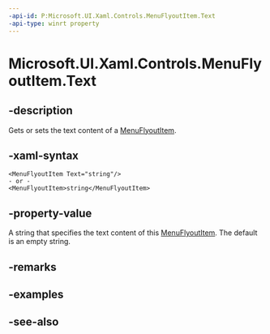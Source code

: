 ```yaml
---
-api-id: P:Microsoft.UI.Xaml.Controls.MenuFlyoutItem.Text
-api-type: winrt property
---
```


<!-- Property syntax
public string Text { get;  set; }
-->

# Microsoft.UI.Xaml.Controls.MenuFlyoutItem.Text

## -description
Gets or sets the text content of a [MenuFlyoutItem](menuflyoutitem.md).

## -xaml-syntax
```xaml
<MenuFlyoutItem Text="string"/>
- or -
<MenuFlyoutItem>string</MenuFlyoutItem>
```


## -property-value
A string that specifies the text content of this [MenuFlyoutItem](menuflyoutitem.md). The default is an empty string.

## -remarks

## -examples

## -see-also
